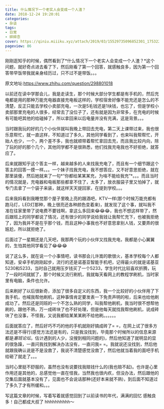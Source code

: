 ```yaml
---
title: 什么情况下一个老实人会变成一个人渣？
date: 2018-12-24 19:20:01
categories:
- 杂谈
tags:
- 日常
- 碎碎念
cover: https://qiniu.miiiku.xyz/attach/2019/03/15529735096852301_175322076_H1920.jpg
pageview: 86
---
```


刚刚逛知乎的时候，偶然看到了*什么情况下一个老实人会变成一个人渣？*这个问题，就好奇点进去看了下，然后刚看了第一个回答，就感触良多，因为第一个回答带早饭带我就亲身经历过，只不过不是带饭。。。

原文地址:https://www.zhihu.com/question/298801018

以前还在读中学那会儿，我是走读生，那个时候大部分学生都是有手机的，然后充电都是用的那种万能充电器直接充电板这样的，学校宿舍好像不能充还是怎么的不清楚，反正只能去学校小卖部充电，一次是5毛钱还是1块钱，也忘了，但是学校小卖部那里充电的人很多，经常去了没位子了，还有就是因为非常多，在充电的时候有可能吧其他的给碰掉了，所以拿回来以后电量并没有充满，这是背景。。。

当时跟我玩的好的几个小伙伴就叫我晚上带回去充电，第二天上课带过来，我也很乐意帮忙，就一直这样，不知道过了多久，其他同学看到了，也来叫我帮帮忙，开始人也少，一个，两个差不多，我也就顺带着帮忙拿回去充，而且我比较内向，除了玩的好的那个几个，其他同学都不是很熟悉，他们找我充电我也不好拒绝，就答应了。

后来就跟知乎这个答主一样，越来越多的人来找我充电了，而且有一个细节跟这个答主的回答一摸一样。。。一个妹子找我充电，我不想答应，又不好意思拒绝，就在那里装傻，然后她就来了一句*“你都给某某某充，为啥不能给我充”*。。。而且当时的情况就是，充电器和电板那些都拿不住了，太多了，放衣服袋子里又怕掉了，就专门去拿了一个袋子来装，就这样天天提回家，在提到学校。。。

后来我妈看到我睡觉那个屋子里晚上亮的跟酒吧，KTV一样(那个时候万能充都有跑马灯，LED灯那种，晚上很亮还各种颜色变着来)，就发现了这个事，就叫我不准在往家里带了说电费不要钱啊，拿这么多回来😂😂😂，我也不想这样带了，然后跟班上的同学都说了情况，还有很少的同学说给我钱让我帮忙充下，也被我拒绝了，因为我并不是在乎那个钱，而且这种小事我也不好意思拿别人钱，又要弄的很尴尬，所以就拒绝了。

后面过了一星期还是几天吧，我那两个玩的小伙伴又找我充电，我都是小心翼翼的，生怕其他同学看见了😂😂😂

说了这么多，就在说一个小事情吧，读书那会儿许嵩的歌很火，基本学校每个人都知道，安卓手机刚刚起步，流行的还是诺基亚智能手机吧，记得最火的就是诺基亚5230和5233，当时自己就用压岁钱买了一个5233，学生时代比较喜欢折腾，玩了一段时间就腻了，那个时候又流行刷机，我就每天看网上的教程学刷机，当时家里有电脑，条件也允许。

后来刷好了以后很新奇，添加了很多自定义的东西，我一个比较好的小伙伴用了下我手机，也喊我帮他刷机，这种事情肯定要发表一下免责声明的啦，后来也给他刷成功了。然后还是同班的一个不怎么熟的同学，叫我帮他刷机，我当时很不想帮他刷的，跟他不熟，万一成砖块了也不好处理，但是他每天就找我帮他刷机，说成砖块了也没事，不怪我，又说我都给某某某刷不给他刷。。。。。。

后面就答应了，然后好巧不巧的他的手机就刚好搞成砖了= =，在网上试了很多方法还是不得行(感觉方法还是有的，只是我没找到，毕竟那个时候所以的信息来源都是*塞班论坛*，估计遇到的人少，没搜到相同问题的)，然后他知道了就明显的显的很急躁，一直问我找到解决办法没有，一直问我= =。我就说还没找到，然后他就跟我确认说是不是没救了，我说不清楚感觉没救了，然后他就当着我的面吧手机给砸了就走了。。。

当时心里挺不舒服的，虽然也没有说要找我赔钱什么的(我也赔不起)。也许是心里作用还是其他的，总感觉他一直在怪我，当然我也很内疚，但没办法，然后跟他的交集后面就基本没有了，见面也不会说话那种(还好本来就不熟)，到后面不知道过了多久了才有所缓和。。。


写这篇文章的时候，写着写着就感觉回到了以前读书的年代，满满的回忆 感触良多！自己都成大叔了 hhhhhhhhhh～



